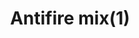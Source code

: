 ---
layout: item
title: Antifire mix(1)
item-id: 11507
datatable: true
id: 11507
name: "Antifire mix(1)"
members: true
lowalch: 52
highalch: 79
examine: "One dose of fishy anti-firebreath potion."
monsters:
  - id: 5566
    name: "Ferocious barbarian spirit"
    members: true
    combat_level: 166
    wiki_url: "https://oldschool.runescape.wiki/w/Ferocious_barbarian_spirit"
    drops:
      - quantity: "1"
        rarity: 0.03125
    image: "https://oldschool.runescape.wiki/images/d/dd/Ferocious_barbarian_spirit.png?ccb32"
---